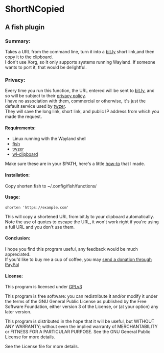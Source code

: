 <!-- Copyright (c) 2020 Johan M. Cos

GNU GENERAL PUBLIC LICENSE
   Version 3, 29 June 2007

This program is free software: you can redistribute it and/or modify
it under the terms of the GNU General Public License as published by
the Free Software Foundation, either version 3 of the License, or
(at your option) any later version.

This program is distributed in the hope that it will be useful,
but WITHOUT ANY WARRANTY; without even the implied warranty of
MERCHANTABILITY or FITNESS FOR A PARTICULAR PURPOSE.  See the
GNU General Public License for more details.

You should have received a copy of the GNU General Public License
along with this program.  If not, see <http://www.gnu.org/licenses/>. -->

# ShortNCopied
## A fish plugin

### Summary:
Takes a URL from the command line, turn it into a [bit.ly](https://bitly.com/) short link,and then copy it to the clipboard.<br>
I don't use Xorg, so It only supports systems running Wayland. If someone wants to port it, that would be delightful.

### Privacy:
Every time you run this function, the URL entered will be sent to [bit.ly](https://bitly.com), and so will be subject to their [privacy policy](https://bitly.com/pages/privacy).<br> I have no association with them, commercial or otherwise, it's just the default service used by [twzer](https://github.com/ngevan/twzer).<br>
They will save the long link, short link, and public IP address from which you made the request.

#### Requirements:
- Linux running with the Wayland shell
- [fish](https://fishshell.com/)
- [twzer](https://github.com/ngevan/twzer)
- [wl-clipboard](https://github.com/bugaevc/wl-clipboard)

Make sure these are in your $PATH, here's a little [how-to](https://gitlab.com/johanmcos/tutorials/-/wikis/Fish-Shell-Cheat-Sheet#setting-path) that I made.

#### Installation:
Copy shorten.fish to ~/.config/fish/functions/

#### Usage:
```
shorten 'https://example.com'
```
This will copy a shortened URL from bit.ly to your clipboard automatically.
<br>Note the use of quotes to escape the URL, it won't work right if you're using a full URL and you don't use them.

#### Conclusion:
I hope you find this program useful, any feedback would be much appreciated. <br>
If you'd like to buy me a cup of coffee, you may [send a donation through PayPal](https://paypal.me/JohanCos)

#### License:
This program is licensed under [GPLv3](https://www.gnu.org/licenses/gpl-3.0.en.html)

This program is free software: you can redistribute it and/or modify
it under the terms of the GNU General Public License as published by
the Free Software Foundation, either version 3 of the License, or
(at your option) any later version.

This program is distributed in the hope that it will be useful,
but WITHOUT ANY WARRANTY; without even the implied warranty of
MERCHANTABILITY or FITNESS FOR A PARTICULAR PURPOSE.  See the
GNU General Public License for more details.

See the License file for more details.
